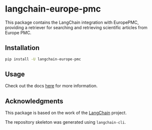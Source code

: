 # langchain-europe-pmc

This package contains the LangChain integration with EuropePMC, providing a retriever for searching and retrieving scientific articles from Europe PMC.

## Installation

```bash
pip install -U langchain-europe-pmc
```

## Usage

Check out the docs [here](./docs/retrievers.ipynb) for more information.

## Acknowledgments

This package is based on the work of the [LangChain](https://github.com/langchain-ai/langchain) project.

The repository skeleton was generated using `langchain-cli`.
